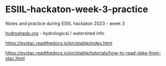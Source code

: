 # ESIIL-hackaton-week-3-practice
Notes and practice during ESIIL hackaton 2023 - week 3 


[hydrosheds.org](http://hydrosheds.org)  - hydrological / watershed info 

https://pystac.readthedocs.io/en/stable/index.html

https://pystac.readthedocs.io/en/stable/tutorials/how-to-read-data-from-stac.html
